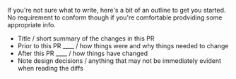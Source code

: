 If you're not sure what to write, here's a bit of an outline to get you started. No requirement to conform though if you're comfortable prodviding some appropriate info. 

- Title / short summary of the changes in this PR
- Prior to this PR ____ / how things were and why things needed to change
- After this PR ____ / how things have changed
- Note design decisions / anything that may not be immediately evident when reading the diffs
